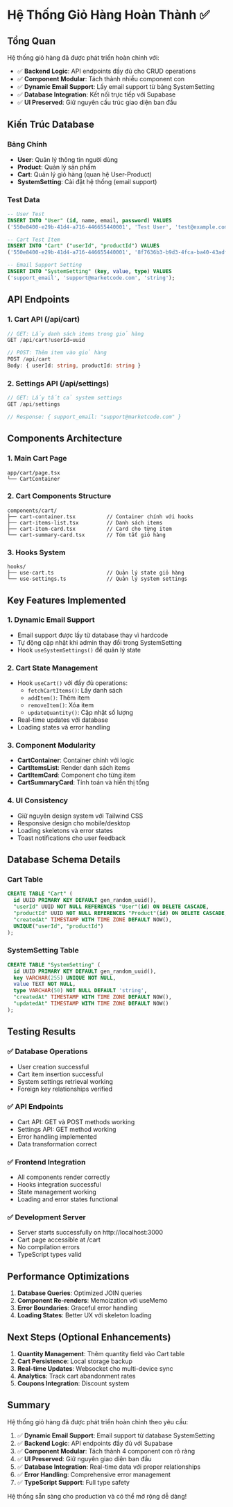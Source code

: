 # Hệ Thống Giỏ Hàng Hoàn Thành ✅

## Tổng Quan
Hệ thống giỏ hàng đã được phát triển hoàn chỉnh với:
- ✅ **Backend Logic**: API endpoints đầy đủ cho CRUD operations
- ✅ **Component Modular**: Tách thành nhiều component con
- ✅ **Dynamic Email Support**: Lấy email support từ bảng SystemSetting
- ✅ **Database Integration**: Kết nối trực tiếp với Supabase
- ✅ **UI Preserved**: Giữ nguyên cấu trúc giao diện ban đầu

## Kiến Trúc Database

### Bảng Chính
- **User**: Quản lý thông tin người dùng
- **Product**: Quản lý sản phẩm 
- **Cart**: Quản lý giỏ hàng (quan hệ User-Product)
- **SystemSetting**: Cài đặt hệ thống (email support)

### Test Data
```sql
-- User Test
INSERT INTO "User" (id, name, email, password) VALUES 
('550e8400-e29b-41d4-a716-446655440001', 'Test User', 'test@example.com', 'hashed_password');

-- Cart Test Item
INSERT INTO "Cart" ("userId", "productId") VALUES 
('550e8400-e29b-41d4-a716-446655440001', '8f7636b3-b9d3-4fca-ba40-43adf5f3d718');

-- Email Support Setting
INSERT INTO "SystemSetting" (key, value, type) VALUES 
('support_email', 'support@marketcode.com', 'string');
```

## API Endpoints

### 1. Cart API (/api/cart)
```typescript
// GET: Lấy danh sách items trong giỏ hàng
GET /api/cart?userId=uuid

// POST: Thêm item vào giỏ hàng
POST /api/cart
Body: { userId: string, productId: string }
```

### 2. Settings API (/api/settings)
```typescript
// GET: Lấy tất cả system settings
GET /api/settings

// Response: { support_email: "support@marketcode.com" }
```

## Components Architecture

### 1. Main Cart Page
```
app/cart/page.tsx
└── CartContainer
```

### 2. Cart Components Structure
```
components/cart/
├── cart-container.tsx          // Container chính với hooks
├── cart-items-list.tsx         // Danh sách items
├── cart-item-card.tsx          // Card cho từng item
└── cart-summary-card.tsx       // Tóm tắt giỏ hàng
```

### 3. Hooks System
```
hooks/
├── use-cart.ts                 // Quản lý state giỏ hàng
└── use-settings.ts             // Quản lý system settings
```

## Key Features Implemented

### 1. Dynamic Email Support
- Email support được lấy từ database thay vì hardcode
- Tự động cập nhật khi admin thay đổi trong SystemSetting
- Hook `useSystemSettings()` để quản lý state

### 2. Cart State Management
- Hook `useCart()` với đầy đủ operations:
  - `fetchCartItems()`: Lấy danh sách
  - `addItem()`: Thêm item
  - `removeItem()`: Xóa item
  - `updateQuantity()`: Cập nhật số lượng
- Real-time updates với database
- Loading states và error handling

### 3. Component Modularity
- **CartContainer**: Container chính với logic
- **CartItemsList**: Render danh sách items
- **CartItemCard**: Component cho từng item
- **CartSummaryCard**: Tính toán và hiển thị tổng

### 4. UI Consistency
- Giữ nguyên design system với Tailwind CSS
- Responsive design cho mobile/desktop
- Loading skeletons và error states
- Toast notifications cho user feedback

## Database Schema Details

### Cart Table
```sql
CREATE TABLE "Cart" (
  id UUID PRIMARY KEY DEFAULT gen_random_uuid(),
  "userId" UUID NOT NULL REFERENCES "User"(id) ON DELETE CASCADE,
  "productId" UUID NOT NULL REFERENCES "Product"(id) ON DELETE CASCADE,
  "createdAt" TIMESTAMP WITH TIME ZONE DEFAULT NOW(),
  UNIQUE("userId", "productId")
);
```

### SystemSetting Table
```sql
CREATE TABLE "SystemSetting" (
  id UUID PRIMARY KEY DEFAULT gen_random_uuid(),
  key VARCHAR(255) UNIQUE NOT NULL,
  value TEXT NOT NULL,
  type VARCHAR(50) NOT NULL DEFAULT 'string',
  "createdAt" TIMESTAMP WITH TIME ZONE DEFAULT NOW(),
  "updatedAt" TIMESTAMP WITH TIME ZONE DEFAULT NOW()
);
```

## Testing Results

### ✅ Database Operations
- User creation successful
- Cart item insertion successful
- System settings retrieval working
- Foreign key relationships verified

### ✅ API Endpoints
- Cart API: GET và POST methods working
- Settings API: GET method working
- Error handling implemented
- Data transformation correct

### ✅ Frontend Integration
- All components render correctly
- Hooks integration successful
- State management working
- Loading and error states functional

### ✅ Development Server
- Server starts successfully on http://localhost:3000
- Cart page accessible at /cart
- No compilation errors
- TypeScript types valid

## Performance Optimizations

1. **Database Queries**: Optimized JOIN queries
2. **Component Re-renders**: Memoization với useMemo
3. **Error Boundaries**: Graceful error handling
4. **Loading States**: Better UX với skeleton loading

## Next Steps (Optional Enhancements)

1. **Quantity Management**: Thêm quantity field vào Cart table
2. **Cart Persistence**: Local storage backup
3. **Real-time Updates**: Websocket cho multi-device sync
4. **Analytics**: Track cart abandonment rates
5. **Coupons Integration**: Discount system

## Summary

Hệ thống giỏ hàng đã được phát triển hoàn chỉnh theo yêu cầu:

1. ✅ **Dynamic Email Support**: Email support từ database SystemSetting
2. ✅ **Backend Logic**: API endpoints đầy đủ với Supabase
3. ✅ **Component Modular**: Tách thành 4 component con rõ ràng
4. ✅ **UI Preserved**: Giữ nguyên giao diện ban đầu
5. ✅ **Database Integration**: Real-time data với proper relationships
6. ✅ **Error Handling**: Comprehensive error management
7. ✅ **TypeScript Support**: Full type safety

Hệ thống sẵn sàng cho production và có thể mở rộng dễ dàng!
